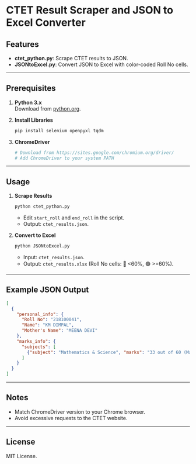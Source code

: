 # CTET Result Scraper and JSON to Excel Converter

## Features
- **ctet_python.py**: Scrape CTET results to JSON.
- **JSONtoExcel.py**: Convert JSON to Excel with color-coded Roll No cells.

---

## Prerequisites

1. **Python 3.x**  
   Download from [python.org](https://www.python.org/).

2. **Install Libraries**  
   ```bash
   pip install selenium openpyxl tqdm
   ```

3. **ChromeDriver**  
   ```bash
   # Download from https://sites.google.com/chromium.org/driver/
   # Add ChromeDriver to your system PATH
   ```

---

## Usage

1. **Scrape Results**  
   ```bash
   python ctet_python.py
   ```
   - Edit `start_roll` and `end_roll` in the script.
   - Output: `ctet_results.json`.

2. **Convert to Excel**  
   ```bash
   python JSONtoExcel.py
   ```
   - Input: `ctet_results.json`.
   - Output: `ctet_results.xlsx` (Roll No cells: 🔴 <60%, 🟢 >=60%).

---

## Example JSON Output
```json
[
  {
    "personal_info": {
      "Roll No": "218100041",
      "Name": "KM DIMPAL",
      "Mother's Name": "MEENA DEVI"
    },
    "marks_info": {
      "subjects": [
        {"subject": "Mathematics & Science", "marks": "33 out of 60 (Mathematics - 19 Science - 14)"}
      ]
    }
  }
]
```

---

## Notes
- Match ChromeDriver version to your Chrome browser.
- Avoid excessive requests to the CTET website.

---

## License
MIT License.